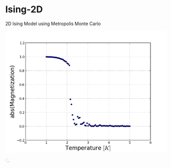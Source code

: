 Ising-2D
========

2D Ising Model using Metropolis Monte Carlo


![Magnetization vs. Temp](MvsT.png)

<img src="MvsT.png" alt="Smiley face" height="15" width="15"> 
